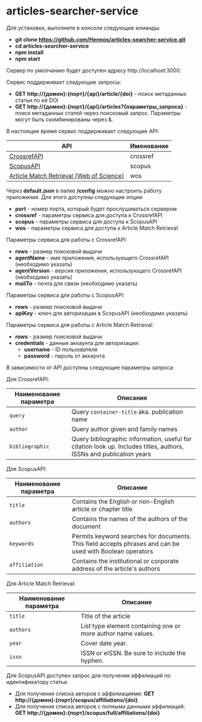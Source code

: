 # articles-searcher-service

Для установки, выполните в консоли следующие команды:

- **git clone https://github.com/Hennos/articles-searcher-service.git**
- **cd articles-searcher-service**
- **npm install**
- **npm start**

Сервер по умолчанию будет доступен адресу http://localhost:3000.

Сервис поддерживает следующие запросы:

- **GET http://{домен}:{порт}/{api}/article/{doi}** - поиск метаданных статьи по её DOI
- **GET http://{домен}:{порт}/{api}/articles?{параметры_запроса}** - поиск метаданных статей через поисковый запроc. Параметры могут быть скомбинированы через &.

В настоящее время сервис поддерживает следующие API:

| API                                                                      | Именование |
| ------------------------------------------------------------------------ | ---------- |
| [CrossrefAPI](https://api.crossref.org)                                  | crossref   |
| [ScopusAPI](https://api.elsevier.com/content/search/scopus)              | scopus     |
| [Article Match Retrieval (Web of Science)](http://support.clarivate.com) | wos        |

Через **default.json** в папке **/config** можно настроить работу приложения. Для этого доступны следующие опции:

- **port** - номер порта, который будет прослушиваться сервером
- **crossref** - параметры сервиса для доступа к CrossrefAPI
- **scopus** - параметры сервиса для доступа к ScopusAPI
- **wos** - параметры сервиса для доступа к Article Match Retrieval

Параметры сервиса для работы с CrossrefAPI:

- **rows** - размер поисковой выдачи
- **agentName** - имя приложения, использующего CrossrefAPI (необходимо указать)
- **agentVersion** - версия приложения, использующего CrossrefAPI (необходимо указать)
- **mailTo** - почта для связи (необходимо указать)

Параметры сервиса для работы с ScopusAPI:

- **rows** - размер поисковой выдачи
- **apiKey** - ключ для авторизации в ScopusAPI (необходимо указать)

Параметры сервиса для работы с Article Match Retrieval:

- **rows** - размер поисковой выдачи
- **credentials** - данные аккаунта для авторизации:
  - **username** - ID пользователя
  - **password** - пароль от аккаунта

В зависимости от API доступны следующие параметры запроса:

Для CrossrefAPI:

| Наименование параметра | Описание                                                                                                            |
| ---------------------- | ------------------------------------------------------------------------------------------------------------------- |
| `query`                | Query `container-title` aka. publication name                                                                       |
| `author`               | Query author given and family names                                                                                 |
| `bibliographic`        | Query bibliographic information, useful for citation look up. Includes titles, authors, ISSNs and publication years |

Для ScopusAPI:

| Наименование параметра | Описание                                                                                                  |
| ---------------------- | --------------------------------------------------------------------------------------------------------- |
| `title`                | Contains the English or non-English article or chapter title                                              |
| `authors`              | Contains the names of the authors of the document                                                         |
| `keywords`             | Permits keyword searches for documents. This field accepts phrases and can be used with Boolean operators |
| `affiliation`          | Contains the institutional or corporate address of the article's authors                                  |

Для Article Match Retrieval:

| Наименование параметра | Описание                                                     |
| ---------------------- | ------------------------------------------------------------ |
| `title`                | Title of the article                                         |
| `authors`              | List type element containing one or more author name values. |
| `year`                 | Cover date year.                                             |
| `issn`                 | ISSN or eISSN. Be sure to include the hyphen.                |

Для ScopusAPI доступен запрос для получения аффилиаций по идентификатору статьи.

- Для получения списка авторов с аффилиациями: **GET http://{домен}:{порт}/scopus/affiliations/{doi}**
- Для получения списка авторов с полными данными аффилиаций: **GET http://{домен}:{порт}/scopus/full/affiliations/{doi}**
